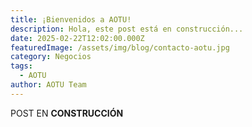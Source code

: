 ```yaml
---
title: ¡Bienvenidos a AOTU!
description: Hola, este post está en construcción...
date: 2025-02-22T12:02:00.000Z
featuredImage: /assets/img/blog/contacto-aotu.jpg
category: Negocios
tags:
  - AOTU
author: AOTU Team
---
```

POST EN **CONSTRUCCIÓN**
